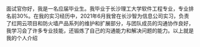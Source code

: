 面试官你好，我是一名应届毕业生。我毕业于长沙理工大学软件工程专业，专业排名前30%。在我的实习经历中，2021年6月我曾在长沙智为信息公司实习，负责了红网云项目和防火墙产品系列的维护和扩展部分，与团队成员的沟通协作良好，我学习会了许多专业技能，还锻炼了自己的沟通能力和解决问题的能力。以上就是我的个人介绍